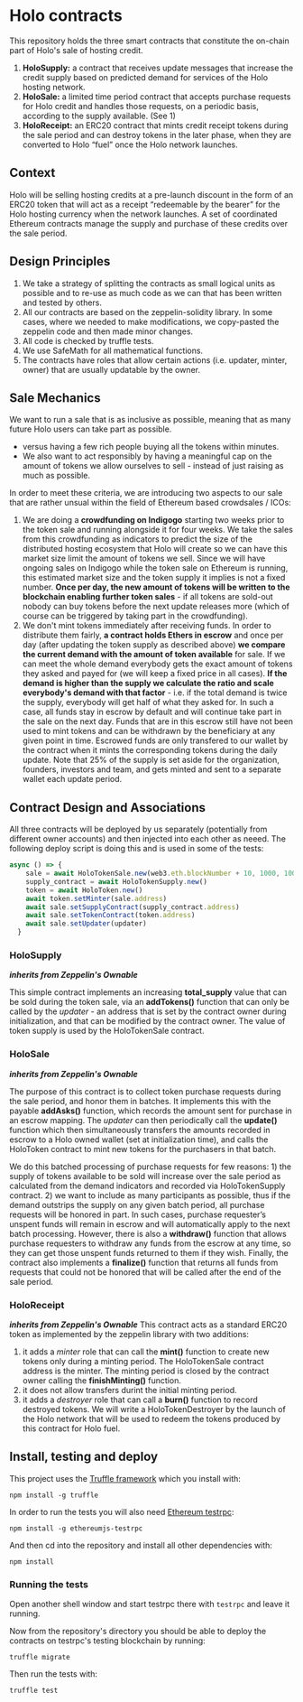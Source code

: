 # Holo contracts
This repository holds the three smart contracts that constitute the on-chain part of
Holo's sale of hosting credit.

1. **HoloSupply:** a contract that receives update messages that increase the credit supply based on predicted demand for services of the Holo hosting network.
2. **HoloSale:** a limited time period contract that accepts purchase requests for Holo credit and handles those requests, on a periodic basis, according to the supply available. (See 1)
3. **HoloReceipt:** an ERC20 contract that mints credit receipt tokens during the sale period and can destroy tokens in the later phase, when they are converted to Holo “fuel” once the Holo network launches.


## Context
Holo will be selling hosting credits at a pre-launch discount in the form of an ERC20 token that will act as a receipt “redeemable by the bearer” for the Holo hosting currency when the network launches.  A set of coordinated Ethereum contracts manage the supply and purchase of these credits over the sale period.

## Design Principles
1. We take a strategy of splitting the contracts as small logical units as possible and to re-use as much code as we can that has been written and tested by others.
2. All our contracts are based on the zeppelin-solidity library.  In some cases, where we needed to make modifications, we copy-pasted the zeppelin code and then made minor changes.
3. All code is checked by truffle tests.
4. We use SafeMath for all mathematical functions.
5. The contracts have roles that allow certain actions (i.e. updater, minter, owner) that are usually updatable by the owner.

## Sale Mechanics
We want to run a sale that is as inclusive as possible, meaning that as many future Holo users can take part as possible.
- versus having a few rich people buying all the tokens within minutes.
- We also want to act responsibly by having a meaningful cap on the amount of tokens we allow ourselves to sell - instead of just raising as much as possible.

In order to meet these criteria, we are introducing two aspects to our sale
that are rather unsual within the field of Ethereum based crowdsales / ICOs:

1. We are doing a **crowdfunding on Indigogo** starting two weeks prior to the token sale and running alongside it for four weeks. We take the sales from this crowdfunding as indicators to predict the size of the distributed hosting ecosystem that Holo will create so we can have this market size limit the amount of tokens we sell. Since we will have ongoing sales on Indigogo while the token sale on Ethereum is running, this estimated market size and the token supply it implies is not a fixed number. **Once per day, the new amount of tokens will be written to the blockchain enabling further token sales** - if all tokens are sold-out nobody can buy tokens before the next update releases more (which of course can be triggered by taking part in the crowdfunding).
2. We don't mint tokens immediately after receiving funds. In order to distribute them fairly, **a contract holds Ethers in escrow** and once per day (after updating the token supply as described above) **we compare the current demand with the amount of token available** for sale. If we can meet the whole demand everybody gets the exact amount of tokens they asked and payed for (we will keep a fixed price in all cases). **If the demand is higher than the supply we calculate the ratio and scale everybody's demand with that factor** - i.e. if the total demand is twice the supply, everybody will get half of what they asked for. In such a case, all funds stay in escrow by default and will continue take part in the sale on the next day. Funds that are in this escrow still have not been used to mint tokens and can be withdrawn by the beneficiary at any given point in time. Escrowed funds are only transfered to our wallet by the contract when it mints the corresponding tokens during the daily update.  Note that 25% of the supply is set aside for the organization, founders, investors and team, and gets minted and sent to a separate wallet each update period.


## Contract Design and Associations
All three contracts will be deployed by us separately (potentially from different owner accounts) and then injected into each other as neeed. The following deploy script is doing this and is used in some of the tests:

```javascript
async () => {
    sale = await HoloTokenSale.new(web3.eth.blockNumber + 10, 1000, 1000000000000000000, wallet)
    supply_contract = await HoloTokenSupply.new()
    token = await HoloToken.new()
    await token.setMinter(sale.address)
    await sale.setSupplyContract(supply_contract.address)
    await sale.setTokenContract(token.address)
    await sale.setUpdater(updater)
  }
```



### HoloSupply
***inherits from Zeppelin's Ownable***

This simple contract implements an increasing **total_supply** value that can be sold during the token sale, via an **addTokens()** function that can only be called by the *updater* - an address that is set by the contract owner during initialization, and that can be modified by the contract owner.  The value of token supply is used by the HoloTokenSale contract.

### HoloSale
***inherits from Zeppelin's Ownable***

The purpose of this contract is to collect token purchase requests during the sale period, and honor them in batches.  It implements this with the payable **addAsks()** function, which records the amount sent for purchase in an escrow mapping.  The *updater* can then periodically call the **update()** function which then simultaneously transfers the amounts recorded in escrow to a Holo owned wallet (set at initialization time), and calls the HoloToken contract to mint new tokens for the purchasers in that batch.

We do this batched processing of purchase requests for few reasons: 1) the supply of tokens available to be sold will increase over the sale period as calculated from the demand indicators and recorded via HoloTokenSupply contract.  2) we want to include as many participants as possible, thus if the demand outstrips the supply on any given batch period, all purchase requests will be honored in part.  In such cases, purchase requester’s unspent funds will remain in escrow and will automatically apply to the next batch processing.  However, there is also a **withdraw()** function that allows purchase requesters to withdraw any funds from the escrow at any time, so they can get those unspent funds returned to them if they wish.  Finally, the contract also implements a **finalize()** function that returns all funds from requests that could not be honored that will be called after the end of the sale period.

### HoloReceipt
***inherits from Zeppelin's Ownable***
This contract acts as a standard ERC20 token as implemented by the zeppelin library with two additions:

1. it adds a *minter* role that can call the **mint()** function to create new tokens only during a minting period.  The HoloTokenSale contract address is the minter.  The minting period is closed by the contract owner calling the **finishMinting()** function.
2. it does not allow transfers durint the initial minting period.
3. it adds a *destroyer* role that can call a **burn()** function to record destroyed tokens.  We will write a HoloTokenDestroyer by the launch of the Holo network that will be used to redeem the tokens produced by this contract for Holo fuel.

## Install, testing and deploy
This project uses the [Truffle framework](http://truffleframework.com/) which you install with:

```npm install -g truffle```

In order to run the tests you will also need [Ethereum testrpc](https://github.com/ethereumjs/testrpc):

```npm install -g ethereumjs-testrpc```

And then cd into the repository and install all other dependencies with:

```npm install```

### Running the tests

Open another shell window and start testrpc there with ```testrpc``` and leave it running.

Now from the repository's directory you should be able to deploy the contracts
on testrpc's testing blockchain by running:

```truffle migrate```

Then run the tests with:

```truffle test```
